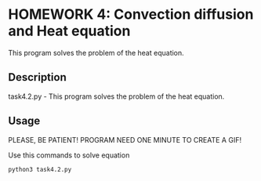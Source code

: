 # HOMEWORK 4: Convection diffusion and Heat equation

This program solves the problem of the heat equation.

## Description

task4.2.py - This program solves the problem of the heat equation.

## Usage

PLEASE, BE PATIENT! PROGRAM NEED ONE MINUTE TO CREATE A GIF!

Use this commands to solve equation

```bash
python3 task4.2.py
```
